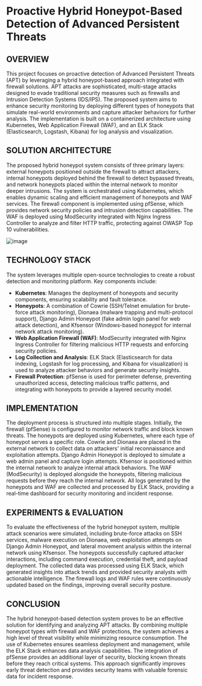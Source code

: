 # Proactive Hybrid Honeypot-Based Detection of Advanced Persistent Threats
## OVERVIEW
This project focuses on proactive detection of Advanced Persistent Threats (APT) by leveraging a hybrid honeypot-based approach integrated with firewall solutions. APT attacks are sophisticated, multi-stage attacks designed to evade traditional security measures such as firewalls and Intrusion Detection Systems (IDS/IPS). The proposed system aims to enhance security monitoring by deploying different types of honeypots that simulate real-world environments and capture attacker behaviors for further analysis. The implementation is built on a containerized architecture using Kubernetes, Web Application Firewall (WAF), and an ELK Stack (Elasticsearch, Logstash, Kibana) for log analysis and visualization.

## SOLUTION ARCHITECTURE
The proposed hybrid honeypot system consists of three primary layers: external honeypots positioned outside the firewall to attract attackers, internal honeypots deployed behind the firewall to detect bypassed threats, and network honeypots placed within the internal network to monitor deeper intrusions. The system is orchestrated using Kubernetes, which enables dynamic scaling and efficient management of honeypots and WAF services. The firewall component is implemented using pfSense, which provides network security policies and intrusion detection capabilities. The WAF is deployed using ModSecurity integrated with Nginx Ingress Controller to analyze and filter HTTP traffic, protecting against OWASP Top 10 vulnerabilities.

![image](https://github.com/user-attachments/assets/2557368a-3805-466b-93d9-775ab2f0fd51)

## TECHNOLOGY STACK
The system leverages multiple open-source technologies to create a robust detection and monitoring platform. Key components include:
- **Kubernetes**: Manages the deployment of honeypots and security components, ensuring scalability and fault tolerance.
- **Honeypots**: A combination of Cowrie (SSH/Telnet emulation for brute-force attack monitoring), Dionaea (malware trapping and multi-protocol support), Django Admin Honeypot (fake admin login panel for web attack detection), and Kfsensor (Windows-based honeypot for internal network attack monitoring).
- **Web Application Firewall (WAF)**: ModSecurity integrated with Nginx Ingress Controller for filtering malicious HTTP requests and enforcing security policies.
- **Log Collection and Analysis**: ELK Stack (Elasticsearch for data indexing, Logstash for log processing, and Kibana for visualization) is used to analyze attacker behaviors and generate security insights.
- **Firewall Protection**: pfSense is used for perimeter defense, preventing unauthorized access, detecting malicious traffic patterns, and integrating with honeypots to provide a layered security model.

## IMPLEMENTATION
The deployment process is structured into multiple stages. Initially, the firewall (pfSense) is configured to monitor network traffic and block known threats. The honeypots are deployed using Kubernetes, where each type of honeypot serves a specific role. Cowrie and Dionaea are placed in the external network to collect data on attackers' initial reconnaissance and exploitation attempts. Django Admin Honeypot is deployed to simulate a web admin panel and capture login attempts. Kfsensor is positioned within the internal network to analyze internal attack behaviors. The WAF (ModSecurity) is deployed alongside the honeypots, filtering malicious requests before they reach the internal network. All logs generated by the honeypots and WAF are collected and processed by ELK Stack, providing a real-time dashboard for security monitoring and incident response.

## EXPERIMENTS & EVALUATION
To evaluate the effectiveness of the hybrid honeypot system, multiple attack scenarios were simulated, including brute-force attacks on SSH services, malware execution on Dionaea, web exploitation attempts on Django Admin Honeypot, and lateral movement analysis within the internal network using Kfsensor. The honeypots successfully captured attacker interactions, including command execution, credential theft, and payload deployment. The collected data was processed using ELK Stack, which generated insights into attack trends and provided security analysts with actionable intelligence. The firewall logs and WAF rules were continuously updated based on the findings, improving overall security posture.

## CONCLUSION
The hybrid honeypot-based detection system proves to be an effective solution for identifying and analyzing APT attacks. By combining multiple honeypot types with firewall and WAF protections, the system achieves a high level of threat visibility while minimizing resource consumption. The use of Kubernetes ensures seamless deployment and management, while the ELK Stack enhances data analysis capabilities. The integration of pfSense provides an additional layer of security, blocking known threats before they reach critical systems. This approach significantly improves early threat detection and provides security teams with valuable forensic data for incident response.

